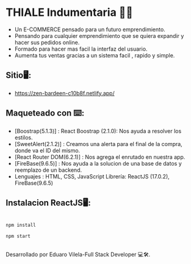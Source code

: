 # THIALE Indumentaria 👕👖

- Un E-COMMERCE pensado para un futuro emprendimiento.
- Pensando para cualquier emprendimiento que se quiera expandir y hacer sus pedidos online.
- Formado para hacer mas facil la interfaz del usuario.
- Aumenta tus ventas gracias a un sistema facil , rapido y simple.

## Sitio🖥️:
- https://zen-bardeen-c10b8f.netlify.app/


## Maqueteado con ⌨️:

- [Boostrap(5.1.3)] : React Boostrap (2.1.0): Nos ayuda a resolver los estilos.
- [SweetAlert(2.1.2)] : Creamos una alerta para el final de la compra, donde va el ID del mismo.
- [React Router DOM(6.2.1)] : Nos agrega el enrutado en nuestra app.
- [FireBase(9.6.5)] : Nos ayuda a la solucion de una base de datos y reemplazo de un backend. 
- Lenguajes : HTML, CSS, JavaScript Librería: ReactJS (17.0.2), FireBase(9.6.5) 

## Instalacion ReactJS🖥️:

```sh

npm install

npm start
```


## 


Desarrollado por Eduaro Vilela-Full Stack Developer 💻🛠️.
